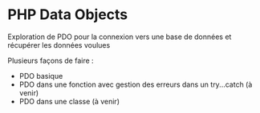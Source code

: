 # PHP Data Objects

Exploration de PDO pour la connexion vers une base de données et récupérer les données voulues

Plusieurs façons de faire :
- PDO basique
- PDO dans une fonction avec gestion des erreurs dans un try...catch (à venir)
- PDO dans une classe (à venir)